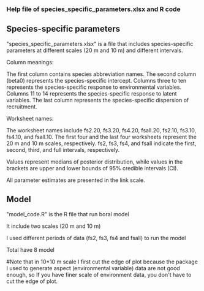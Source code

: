 ### Help file of species_specific_parameters.xlsx and R code
## Species-specific parameters
"species_specific_parameters.xlsx" is a file that includes species-specific parameters at different scales (20 m and 10 m) and different intervals.

Column meanings:

The first column contains species abbreviation names.
The second column (beta0) represents the species-specific intercept.
Columns three to ten represents the species-specific response to environmental variables.
Columns 11 to 14 represents the species-specific response to latent variables.
The last column represents the species-specific dispersion of recruitment.

Worksheet names:

The worksheet names include fs2.20, fs3.20, fs4.20, fsall.20, fs2.10, fs3.10, fs4.10, and fsall.10.
The first four and the last four worksheets represent the 20 m and 10 m scales, respectively.
fs2, fs3, fs4, and fsall indicate the first, second, third, and full intervals, respectively.

Values represent medians of posterior distribution, while values in the brackets are upper and lower bounds of 95% credible intervals (CI).

All parameter estimates are presented in the link scale.

## Model
"model_code.R" is the R file that run boral model

It include two scales (20 m and 10 m)

I used different periods of data (fs2, fs3, fs4 and fsall) to run the model

Total have 8 model

#Note that in 10*10 m scale I first cut the edge of plot because the package I used to generate aspect (environmental variable) data are not good enough, so If you have finer scale of environment data, you don't have to cut the edge of plot.
